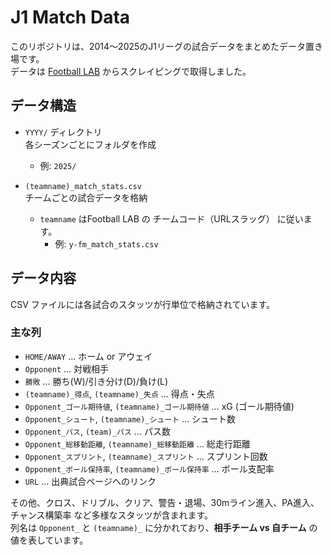 # J1 Match Data

このリポジトリは、2014～2025のJ1リーグの試合データをまとめたデータ置き場です。  
データは [Football LAB](https://www.football-lab.jp/) からスクレイピングで取得しました。


## データ構造

- `YYYY/` ディレクトリ  
  各シーズンごとにフォルダを作成  
  - 例: `2025/`

- `(teamname)_match_stats.csv`  
  チームごとの試合データを格納  
  - `teamname` はFootball LAB の チームコード（URLスラッグ） に従います。  
    - 例: `y-fm_match_stats.csv`


## データ内容

CSV ファイルには各試合のスタッツが行単位で格納されています。  

### 主な列

- `HOME/AWAY` … ホーム or アウェイ  
- `Opponent` … 対戦相手  
- `勝敗` … 勝ち(W)/引き分け(D)/負け(L)  
- `(teamname)_得点`, `(teamname)_失点` … 得点・失点  
- `Opponent_ゴール期待値`, `(teamname)_ゴール期待値` … xG (ゴール期待値)  
- `Opponent_シュート`, `(teamname)_シュート` … シュート数  
- `Opponent_パス`, `(team)_パス` … パス数  
- `Opponent_総移動距離`, `(teamname)_総移動距離` … 総走行距離  
- `Opponent_スプリント`, `(teamname)_スプリント` … スプリント回数  
- `Opponent_ボール保持率`, `(teamname)_ボール保持率` … ボール支配率  
- `URL` … 出典試合ページへのリンク  

その他、クロス、ドリブル、クリア、警告・退場、30mライン進入、PA進入、チャンス構築率 など多様なスタッツが含まれます。  
列名は `Opponent_` と `(teamname)_` に分かれており、**相手チーム vs 自チーム** の値を表しています。
